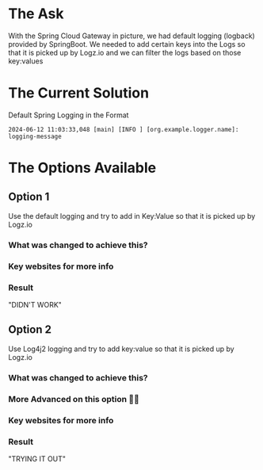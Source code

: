 # The Ask
With the Spring Cloud Gateway in picture, we had default logging (logback) provided by SpringBoot. We needed to add certain keys into the Logs so that it is picked up by Logz.io and we can filter the logs based on those key:values

# The Current Solution
Default Spring Logging in the Format
```
2024-06-12 11:03:33,048 [main] [INFO ] [org.example.logger.name]: logging-message
```

# The Options Available
## Option 1
Use the default logging and try to add in Key:Value so that it is picked up by Logz.io
### What was changed to achieve this?

### Key websites for more info

### Result
"DIDN'T WORK"

## Option 2
Use Log4j2 logging and try to add key:value so that it is picked up by Logz.io
### What was changed to achieve this?

### More Advanced on this option 👰‍♀️

### Key websites for more info

### Result
"TRYING IT OUT"

